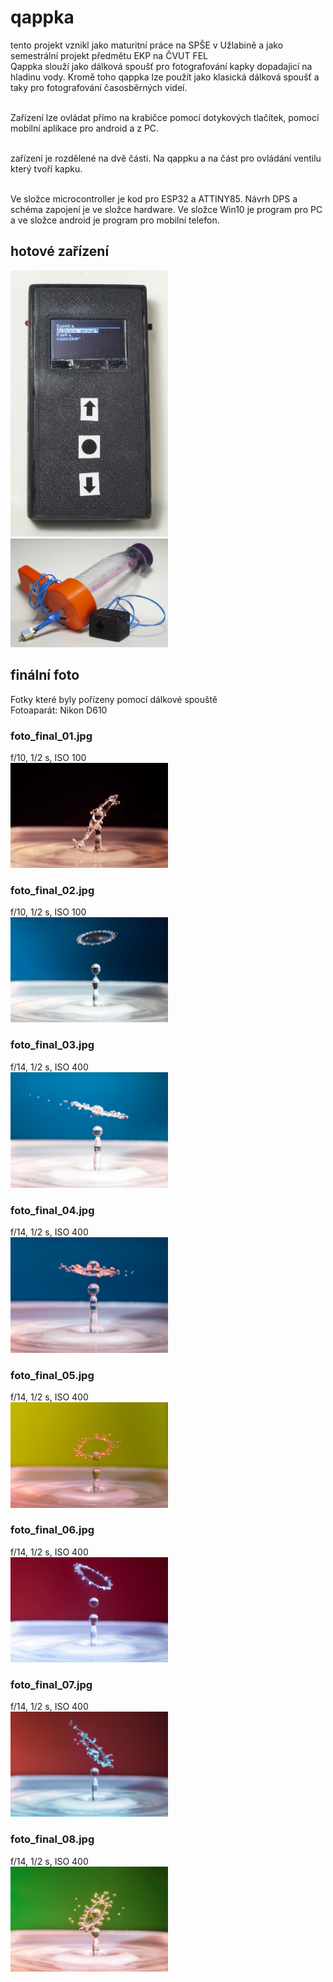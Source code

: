 # qappka
tento projekt vznikl jako maturitní práce na SPŠE v Užlabině a jako semestrální projekt předmětu EKP na ČVUT FEL<br/>
Qappka slouží jako dálková spoušť pro fotografování kapky dopadajicí na hladinu vody. Kromě toho qappka lze použít jako klasická dálková spoušť a taky pro fotografování časosběrných videí. <br/><br/>

Zařízení lze ovládat přímo na krabičce pomocí dotykových tlačítek, pomocí mobilní aplikace pro android a z PC.<br/><br/>

zařízení je rozdělené na dvě části. Na qappku a na část pro ovládání ventilu který tvoří kapku.<br/><br/>

Ve složce microcontroller je kod pro ESP32 a ATTINY85. Návrh DPS a schéma zapojení je ve složce hardware. Ve složce Win10 je program pro PC a ve složce android je program pro mobilní telefon.

## hotové zařízení
<img src = "https://github.com/kocevjak/qappka/blob/cee5fb25f0c8dc0624182abf7edb4ef6db0016ed/foto/final_qappka.jpg" width=50%>
<img src = "https://github.com/kocevjak/qappka/blob/6343e497eb2e7442ca5963b05640d53a87c86b3c/foto/final_valve.jpg" width=50%>

## finální foto
Fotky které byly pořízeny pomocí dálkové spouště <br/>
Fotoaparát: Nikon D610
### foto_final_01.jpg
f/10, 1/2 s, ISO 100 <br/>
<img src="https://github.com/kocevjak/qappka/blob/3a76f6de3f43336e63aaad7d75c169d248e464c1/foto/foto_final_01.jpg" width=50%>

### foto_final_02.jpg
f/10, 1/2 s, ISO 100 <br/>
<img src="https://github.com/kocevjak/qappka/blob/3a76f6de3f43336e63aaad7d75c169d248e464c1/foto/foto_final_02.jpg" width=50%>

### foto_final_03.jpg
f/14, 1/2 s, ISO 400 <br/>
<img src="https://github.com/kocevjak/qappka/blob/3a76f6de3f43336e63aaad7d75c169d248e464c1/foto/foto_final_03.jpg" width=50%>

### foto_final_04.jpg
f/14, 1/2 s, ISO 400 <br/>
<img src="https://github.com/kocevjak/qappka/blob/3a76f6de3f43336e63aaad7d75c169d248e464c1/foto/foto_final_04.jpg" width=50%>

### foto_final_05.jpg
f/14, 1/2 s, ISO 400 <br/>
<img src="https://github.com/kocevjak/qappka/blob/3a76f6de3f43336e63aaad7d75c169d248e464c1/foto/foto_final_05.jpg" width=50%>

### foto_final_06.jpg 
f/14, 1/2 s, ISO 400 <br/>
<img src="https://github.com/kocevjak/qappka/blob/3a76f6de3f43336e63aaad7d75c169d248e464c1/foto/foto_final_06.jpg" width=50%>

### foto_final_07.jpg 
f/14, 1/2 s, ISO 400 <br/>
<img src="https://github.com/kocevjak/qappka/blob/3a76f6de3f43336e63aaad7d75c169d248e464c1/foto/foto_final_07.jpg" width=50%>

### foto_final_08.jpg
f/14, 1/2 s, ISO 400 <br/>
<img src="https://github.com/kocevjak/qappka/blob/3a76f6de3f43336e63aaad7d75c169d248e464c1/foto/foto_final_08.jpg" width=50%>
